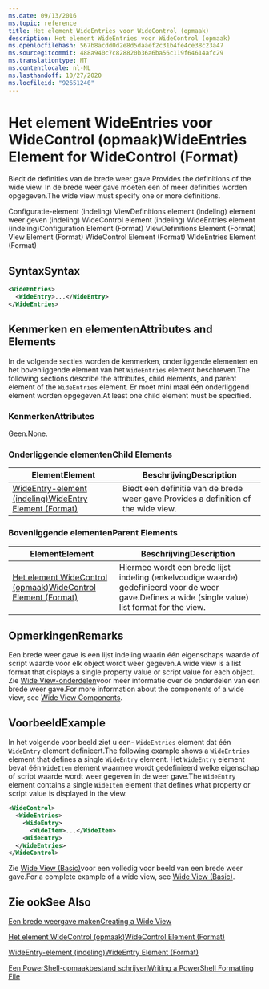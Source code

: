 ```yaml
---
ms.date: 09/13/2016
ms.topic: reference
title: Het element WideEntries voor WideControl (opmaak)
description: Het element WideEntries voor WideControl (opmaak)
ms.openlocfilehash: 567b8acdd0d2e8d5daaef2c31b4fe4ce38c23a47
ms.sourcegitcommit: 488a940c7c828820b36a6ba56c119f64614afc29
ms.translationtype: MT
ms.contentlocale: nl-NL
ms.lasthandoff: 10/27/2020
ms.locfileid: "92651240"
---
```

# <a name="wideentries-element-for-widecontrol-format"></a><span data-ttu-id="6789d-103">Het element WideEntries voor WideControl (opmaak)</span><span class="sxs-lookup"><span data-stu-id="6789d-103">WideEntries Element for WideControl (Format)</span></span>

<span data-ttu-id="6789d-104">Biedt de definities van de brede weer gave.</span><span class="sxs-lookup"><span data-stu-id="6789d-104">Provides the definitions of the wide view.</span></span> <span data-ttu-id="6789d-105">In de brede weer gave moeten een of meer definities worden opgegeven.</span><span class="sxs-lookup"><span data-stu-id="6789d-105">The wide view must specify one or more definitions.</span></span>

<span data-ttu-id="6789d-106">Configuratie-element (indeling) ViewDefinitions element (indeling) element weer geven (indeling) WideControl element (indeling) WideEntries element (indeling)</span><span class="sxs-lookup"><span data-stu-id="6789d-106">Configuration Element (Format) ViewDefinitions Element (Format) View Element (Format) WideControl Element (Format) WideEntries Element (Format)</span></span>

## <a name="syntax"></a><span data-ttu-id="6789d-107">Syntax</span><span class="sxs-lookup"><span data-stu-id="6789d-107">Syntax</span></span>

```xml
<WideEntries>
  <WideEntry>...</WideEntry>
</WideEntries>

```

## <a name="attributes-and-elements"></a><span data-ttu-id="6789d-108">Kenmerken en elementen</span><span class="sxs-lookup"><span data-stu-id="6789d-108">Attributes and Elements</span></span>

<span data-ttu-id="6789d-109">In de volgende secties worden de kenmerken, onderliggende elementen en het bovenliggende element van het `WideEntries` element beschreven.</span><span class="sxs-lookup"><span data-stu-id="6789d-109">The following sections describe the attributes, child elements, and parent element of the `WideEntries` element.</span></span> <span data-ttu-id="6789d-110">Er moet mini maal één onderliggend element worden opgegeven.</span><span class="sxs-lookup"><span data-stu-id="6789d-110">At least one child element must be specified.</span></span>

### <a name="attributes"></a><span data-ttu-id="6789d-111">Kenmerken</span><span class="sxs-lookup"><span data-stu-id="6789d-111">Attributes</span></span>

<span data-ttu-id="6789d-112">Geen.</span><span class="sxs-lookup"><span data-stu-id="6789d-112">None.</span></span>

### <a name="child-elements"></a><span data-ttu-id="6789d-113">Onderliggende elementen</span><span class="sxs-lookup"><span data-stu-id="6789d-113">Child Elements</span></span>

|<span data-ttu-id="6789d-114">Element</span><span class="sxs-lookup"><span data-stu-id="6789d-114">Element</span></span>|<span data-ttu-id="6789d-115">Beschrijving</span><span class="sxs-lookup"><span data-stu-id="6789d-115">Description</span></span>|
|-------------|-----------------|
|[<span data-ttu-id="6789d-116">WideEntry-element (indeling)</span><span class="sxs-lookup"><span data-stu-id="6789d-116">WideEntry Element (Format)</span></span>](./wideentry-element-for-widecontrol-format.md)|<span data-ttu-id="6789d-117">Biedt een definitie van de brede weer gave.</span><span class="sxs-lookup"><span data-stu-id="6789d-117">Provides a definition of the wide view.</span></span>|

### <a name="parent-elements"></a><span data-ttu-id="6789d-118">Bovenliggende elementen</span><span class="sxs-lookup"><span data-stu-id="6789d-118">Parent Elements</span></span>

|<span data-ttu-id="6789d-119">Element</span><span class="sxs-lookup"><span data-stu-id="6789d-119">Element</span></span>|<span data-ttu-id="6789d-120">Beschrijving</span><span class="sxs-lookup"><span data-stu-id="6789d-120">Description</span></span>|
|-------------|-----------------|
|[<span data-ttu-id="6789d-121">Het element WideControl (opmaak)</span><span class="sxs-lookup"><span data-stu-id="6789d-121">WideControl Element (Format)</span></span>](./widecontrol-element-format.md)|<span data-ttu-id="6789d-122">Hiermee wordt een brede lijst indeling (enkelvoudige waarde) gedefinieerd voor de weer gave.</span><span class="sxs-lookup"><span data-stu-id="6789d-122">Defines a wide (single value) list format for the view.</span></span>|

## <a name="remarks"></a><span data-ttu-id="6789d-123">Opmerkingen</span><span class="sxs-lookup"><span data-stu-id="6789d-123">Remarks</span></span>

<span data-ttu-id="6789d-124">Een brede weer gave is een lijst indeling waarin één eigenschaps waarde of script waarde voor elk object wordt weer gegeven.</span><span class="sxs-lookup"><span data-stu-id="6789d-124">A wide view is a list format that displays a single property value or script value for each object.</span></span> <span data-ttu-id="6789d-125">Zie [Wide View-onderdelen](./creating-a-wide-view.md)voor meer informatie over de onderdelen van een brede weer gave.</span><span class="sxs-lookup"><span data-stu-id="6789d-125">For more information about the components of a wide view, see [Wide View Components](./creating-a-wide-view.md).</span></span>

## <a name="example"></a><span data-ttu-id="6789d-126">Voorbeeld</span><span class="sxs-lookup"><span data-stu-id="6789d-126">Example</span></span>

<span data-ttu-id="6789d-127">In het volgende voor beeld ziet u een- `WideEntries` element dat één `WideEntry` element definieert.</span><span class="sxs-lookup"><span data-stu-id="6789d-127">The following example shows a `WideEntries` element that defines a single `WideEntry` element.</span></span> <span data-ttu-id="6789d-128">Het `WideEntry` element bevat één `WideItem` element waarmee wordt gedefinieerd welke eigenschap of script waarde wordt weer gegeven in de weer gave.</span><span class="sxs-lookup"><span data-stu-id="6789d-128">The `WideEntry` element contains a single `WideItem` element that defines what property or script value is displayed in the view.</span></span>

```xml
<WideControl>
  <WideEntries>
    <WideEntry>
      <WideItem>...</WideItem>
    <WideEntry>
  </WideEntries>
</WideControl>
```

<span data-ttu-id="6789d-129">Zie [Wide View (Basic)](./wide-view-basic.md)voor een volledig voor beeld van een brede weer gave.</span><span class="sxs-lookup"><span data-stu-id="6789d-129">For a complete example of a wide view, see [Wide View (Basic)](./wide-view-basic.md).</span></span>

## <a name="see-also"></a><span data-ttu-id="6789d-130">Zie ook</span><span class="sxs-lookup"><span data-stu-id="6789d-130">See Also</span></span>

[<span data-ttu-id="6789d-131">Een brede weergave maken</span><span class="sxs-lookup"><span data-stu-id="6789d-131">Creating a Wide View</span></span>](./creating-a-wide-view.md)

[<span data-ttu-id="6789d-132">Het element WideControl (opmaak)</span><span class="sxs-lookup"><span data-stu-id="6789d-132">WideControl Element (Format)</span></span>](./widecontrol-element-format.md)

[<span data-ttu-id="6789d-133">WideEntry-element (indeling)</span><span class="sxs-lookup"><span data-stu-id="6789d-133">WideEntry Element (Format)</span></span>](./wideentry-element-for-widecontrol-format.md)

[<span data-ttu-id="6789d-134">Een PowerShell-opmaakbestand schrijven</span><span class="sxs-lookup"><span data-stu-id="6789d-134">Writing a PowerShell Formatting File</span></span>](./writing-a-powershell-formatting-file.md)

